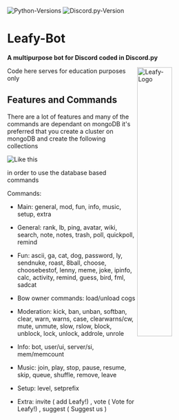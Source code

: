![Python-Versions](https://img.shields.io/badge/python-3.8.7-blue?style=flat-square)
![Discord.py-Version](https://img.shields.io/badge/discord.py-1.6.0-blue?style=flat-square)

# Leafy-Bot
**A multipurpose bot for Discord coded in Discord.py**

<img alt="Leafy-Logo" align="right" src="https://i.imgur.com/qDVEowI.png" width=40%/>

Code here serves for education purposes only


## Features and Commands

There are a lot of features and many of the commands are dependant on mongoDB
it's preferred that you create a cluster on mongoDB and create the following collections

![Like this](https://i.imgur.com/JlYlvqE.png)

in order to use the database based commands 


Commands:

* Main: general, mod, fun, info, music, setup, extra

* General: rank, lb, ping, avatar, wiki, search, note, notes, trash, poll, quickpoll, remind

* Fun: ascii, ga, cat, dog, password, ly, sendnuke, roast, 8ball, choose, choosebestof, lenny, meme, joke, ipinfo, calc, activity, remind, guess, bird, fml, sadcat

* Bow owner commands: load/unload cogs

* Moderation: kick, ban, unban, softban, clear, warn, warns, case, clearwarns/cw, mute, unmute, slow, rslow, block, unblock, lock, unlock, addrole, unrole

* Info: bot, user/ui, server/si, mem/memcount

* Music: join, play, stop, pause, resume, skip, queue, shuffle, remove, leave

* Setup: level, setprefix

* Extra: invite ( add Leafy!) , vote ( Vote for Leafy!) , suggest ( Suggest us )


